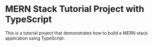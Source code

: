 # MERN Stack Tutorial Project with TypeScript

This is a tutorial project that demonstrates how to build a MERN stack application using TypeScript.
